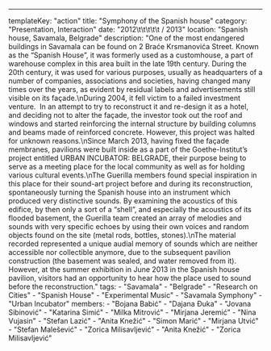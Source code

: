 ---
  templateKey: "action"
  title: "Symphony of the Spanish house"
  category: "Presentation, Interaction"
  date: "2012\t\t\t\t\t /   2013"
  location: "Spanish house, Savamala, Belgrade"
  description: "One of the most endangered buildings in Savamala can be found on 2 Braće Krsmanovića Street. Known as the “Spanish House”, it was formerly used as a customhouse, a part of warehouse complex in this area built in the late 19th century. During the 20th century, it was used for various purposes, usually as headquarters of a number of companies, associations and societies, having changed many times over the years, as evident by residual labels and advertisements still visible on its façade.\nDuring 2004, it fell victim to a failed investment venture.  In an attempt to try to reconstruct it and re-design it as a hotel, and deciding not to alter the façade, the investor took out the roof and windows and started reinforcing the internal structure by building columns and beams made of reinforced concrete. However, this project was halted for unknown reasons.\nSince March 2013, having fixed the façade membranes, pavilions were built inside as a part of the Goethe-Institut’s project entitled URBAN INCUBATOR: BELGRADE, their purpose being to serve as a meeting place for the local community as well as for holding various cultural events.\nThe Guerilla members found special inspiration in this place for their sound-art project before and during its reconstruction, spontaneously turning the Spanish house into an instrument which produced very distinctive sounds. By examining the acoustics of this edifice, by then only a sort of a “shell”, and especially the acoustics of its flooded basement, the Guerilla team created an array of melodies and sounds with very specific echoes by using their own voices and random objects found on the site (metal rods, bottles, stones).\nThe material recorded represented a unique audial memory of sounds which are neither accessible nor collectible anymore, due to the subsequent pavilion construction (the basement was sealed, and water removed from it). However, at the summer exhibition in June 2013 in the Spanish house pavilion, visitors had an opportunity to hear how the place used to sound before the reconstruction."
  tags: 
    - "Savamala"
    - "Belgrade"
    - "Research on Cities"
    - "Spanish House"
    - "Experimental Music"
    - "Savamala Symphony"
    - "Urban Incubator"
  members: 
    - "Bojana Babić"
    - "Dajana Đuka"
    - "Jovana Sibinović"
    - "Katarina Simić"
    - "Milka Mitrović"
    - "Mirjana Jeremić"
    - "Nina Vujasin"
    - "Stefan Lazić"
    - "Anita Knežić"
    - "Simon Marić"
    - "Mirjana Utvić"
    - "Stefan Malešević"
    - "Zorica Milisavljević"
    - "Anita Knežić"
    - "Zorica Milisavljević"
